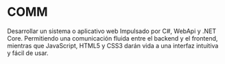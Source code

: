 # COMM
Desarrollar un sistema o aplicativo web Impulsado por C#, WebApi y .NET Core. Permitiendo una comunicación fluida entre el backend y el frontend, mientras que JavaScript, HTML5 y CSS3 darán vida a una interfaz intuitiva y fácil de usar.
